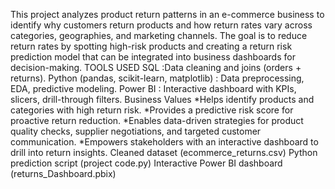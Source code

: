 This project analyzes product return patterns in an e-commerce business to identify why customers return products and how return rates vary across categories, geographies, and marketing channels.
The goal is to reduce return rates by spotting high-risk products and creating a return risk prediction model that can be integrated into business dashboards for decision-making.
TOOLS USED 
SQL :Data cleaning and joins (orders + returns).
Python (pandas, scikit-learn, matplotlib) : Data preprocessing, EDA, predictive modeling.
Power BI : Interactive dashboard with KPIs, slicers, drill-through filters.
Business Values
*Helps identify products and categories with high return risk.
*Provides a predictive risk score for proactive return reduction.
*Enables data-driven strategies for product quality checks, supplier negotiations, and targeted customer communication.
*Empowers stakeholders with an interactive dashboard to drill into return insights.
Cleaned dataset (ecommerce_returns.csv)
 Python prediction script (project code.py)
Interactive Power BI dashboard (returns_Dashboard.pbix)
